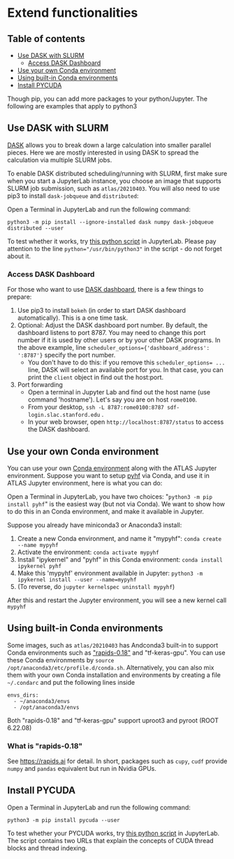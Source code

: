 # Extend functionalities

## Table of contents

- [Use DASK with SLURM](#use-dask-with-slurm)
    - [Access DASK Dashboard](#access-dask-dashboard)
- [Use your own Conda environment](#use-your-own-conda-environment)
- [Using built-in Conda environments](#using-built-in-conda-environments)
- [Install PYCUDA](#install-pycuda)

Though pip, you can add more packages to your python/Jupyter. The following are
examples that apply to python3

## Use DASK with SLURM

[DASK](https://docs.dask.org/en/latest/) allows you to break down a large
calculation into smaller parallel pieces. Here we are mostly interested in using
DASK to spread the calculation via multiple SLURM jobs.

To enable DASK distributed scheduling/running with SLURM, first make sure when
you start a JupyterLab instance, you choose an image that supports SLURM job
submission, such as `atlas/20210403`. You will also need to use pip3 to install
`dask-jobqueue` and `distributed`:

Open a Terminal in JupyterLab and run the following command:

`python3 -m pip install --ignore-installed dask numpy dask-jobqueue distributed --user`

To test whether it works, try [this python script](dask.slurm.test.py.txt) in
JupyterLab. Please pay attention to the line `python="/usr/bin/python3"` in the
script - do not forget about it.

### Access DASK Dashboard

For those who want to use
[DASK dashboard](https://docs.dask.org/en/latest/diagnostics-distributed.html),
there is a few things to prepare:

1. Use pip3 to install `bokeh` (in order to start DASK dashboard automatically).
   This is a one time task.
2. Optional: Adjust the DASK dashboard port number. By default, the dashboard
   listens to port 8787. You may need to change this port number if it is used
   by other users or by your other DASK programs. In the above example, line
   `scheduler_options={'dashboard_address': ':8787'}` specify the port number.
    - You don't have to do this: if you remove this `scheduler_options= ...`
      line, DASK will select an available port for you. In that case, you can
      print the `client` object in find out the host:port.
3. Port forwarding
    - Open a terminal in Jupyter Lab and find out the host name (use command
      'hostname'). Let's say you are on host `rome0100`.
    - From your desktop, `ssh -L 8787:rome0100:8787 sdf-login.slac.stanford.edu`
      .
    - In your web browser, open `http://localhost:8787/status` to access the
      DASK dashboard.

## Use your own Conda environment

You can use your own
[Conda environment](https://conda.io/projects/conda/en/latest/user-guide/install/linux.html#)
along with the ATLAS Jupyter environment. Suppose you want to setup
[pyhf](https://github.com/scikit-hep/pyhf) via Conda, and use it in ATLAS
Jupyter environment, here is what you can do:

Open a Terminal in JupyterLab, you have two choices:
"`python3 -m pip install pyhf`" is the easiest way (but not via Conda). We want
to show how to do this in an Conda environment, and make it available in
Jupyter.

Suppose you already have miniconda3 or Anaconda3 install:

1. Create a new Conda environment, and name it "mypyhf":
   `conda create --name mypyhf`
2. Activate the environment: `conda activate mypyhf`
3. Install "ipykernel" and "pyhf" in this Conda environment:
   `conda install ipykernel pyhf`
4. Make this 'mypyhf' environment available in Jupyter:
   `python3 -m ipykernel install --user --name=mypyhf`
5. (To reverse, do `jupyter kernelspec uninstall mypyhf`)

After this and restart the Jupyter environment, you will see a new kernel call
`mypyhf`

## Using built-in Conda environments

Some images, such as `atlas/20210403` has Andconda3 built-in to support Conda
environments such as ["rapids-0.18"](https://rapids.ai/start.html) and
"tf-keras-gpu". You can use these Conda environments by
`source /opt/anaconda3/etc/profile.d/conda.sh`. Alternatively, you can also mix
them with your own Conda installation and environments by creating a file
`~/.condarc` and put the following lines inside

```
envs_dirs:
  - ~/anaconda3/envs
  - /opt/anaconda3/envs
```

Both "rapids-0.18" and "tf-keras-gpu" support uproot3 and pyroot (ROOT 6.22.08)

### What is "rapids-0.18"

See https://rapids.ai for detail. In short, packages such as `cupy`, `cudf`
provide `numpy` and `pandas` equivalent but run in Nvidia GPUs.

## Install PYCUDA

Open a Terminal in JupyterLab and run the following command:

`python3 -m pip install pycuda --user`

To test whether your PYCUDA works, try [this python script](pycuda.test.py.txt)
in JupyterLab. The script contains two URLs that explain the concepts of CUDA
thread blocks and thread indexing.
